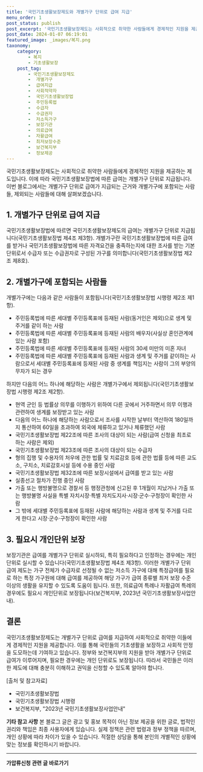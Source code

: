 ```yaml
---
title: '국민기초생활보장제도와 개별가구 단위로 급여 지급'
menu_order: 1
post_status: publish
post_excerpt: '국민기초생활보장제도는 사회적으로 취약한 사람들에게 경제적인 지원을 제공하는 제도입니다. 이에 따라 국민기초생활보장법에 따른 급여는 개별가구 단위로 지급됩니다. 이번 블로그에서는 개별가구 단위로 급여가 지급되는 근거와 개별가구에 포함되는 사람들, 제외되는 사람들에 대해 살펴보겠습니다.'
post_date: 2024-01-07 06:19:01
featured_image: _images/복지.png
taxonomy:
    category:
        - 복지
        - 기초생활보장
    post_tag:
        - 국민기초생활보장제도
        -  개별가구
        -  급여지급
        -  사회적약자
        -  국민기초생활보장법
        -  주민등록법
        -  수급자
        -  수급권자
        -  저소득가구
        -  보장기관
        -  의료급여
        -  자활급여
        -  최저보장수준
        -  보건복지부
        -  정보제공
---
```



국민기초생활보장제도는 사회적으로 취약한 사람들에게 경제적인 지원을 제공하는 제도입니다. 이에 따라 국민기초생활보장법에 따른 급여는 개별가구 단위로 지급됩니다. 이번 블로그에서는 개별가구 단위로 급여가 지급되는 근거와 개별가구에 포함되는 사람들, 제외되는 사람들에 대해 살펴보겠습니다.

## 1. 개별가구 단위로 급여 지급

국민기초생활보장법에 따르면 국민기초생활보장제도의 급여는 개별가구 단위로 지급됩니다(국민기초생활보장법 제4조 제3항). 개별가구란 국민기초생활보장법에 따른 급여를 받거나 국민기초생활보장법에 따른 자격요건을 충족하는지에 대한 조사를 받는 기본 단위로서 수급자 또는 수급권자로 구성된 가구를 의미합니다(국민기초생활보장법 제2조 제8호).

## 2. 개별가구에 포함되는 사람들

개별가구에는 다음과 같은 사람들이 포함됩니다(국민기초생활보장법 시행령 제2조 제1항).

- 주민등록법에 따른 세대별 주민등록표에 등재된 사람(동거인은 제외)으로 생계 및 주거를 같이 하는 사람
- 주민등록법에 따른 세대별 주민등록표에 등재된 사람의 배우자(사실상 혼인관계에 있는 사람 포함)
- 주민등록법에 따른 세대별 주민등록표에 등재된 사람의 30세 미만의 미혼 자녀
- 주민등록법에 따른 세대별 주민등록표에 등재된 사람과 생계 및 주거를 같이하는 사람으로서 세대별 주민등록표에 등재된 사람 중 생계를 책임지는 사람이 그의 부양의무자가 되는 경우

하지만 다음의 어느 하나에 해당하는 사람은 개별가구에서 제외됩니다(국민기초생활보장법 시행령 제2조 제2항).

- 현역 군인 등 법률상 의무를 이행하기 위하여 다른 곳에서 거주하면서 의무 이행과 관련하여 생계를 보장받고 있는 사람
- 다음의 어느 하나에 해당하는 사람으로서 조사를 시작한 날부터 역산하여 180일까지 통산하여 60일을 초과하여 외국에 체류하고 있거나 체류했던 사람
- 국민기초생활보장법 제22조에 따른 조사의 대상이 되는 사람(급여 신청을 최초로 하는 사람은 제외)
- 국민기초생활보장법 제23조에 따른 조사의 대상이 되는 수급자
- 형의 집행 및 수용자의 처우에 관한 법률 및 치료감호 등에 관한 법률 등에 따른 교도소, 구치소, 치료감호시설 등에 수용 중인 사람
- 국민기초생활보장법 제32조에 따른 보장시설에서 급여를 받고 있는 사람
- 실종선고 절차가 진행 중인 사람
- 가출 또는 행방불명으로 경찰서 등 행정관청에 신고된 후 1개월이 지났거나 가출 또는 행방불명 사실을 특별 자치시장·특별 자치도지사·시장·군수·구청장이 확인한 사람
- 그 밖에 세대별 주민등록표에 등재된 사람에 해당하는 사람과 생계 및 주거를 다르게 한다고 시장·군수·구청장이 확인한 사람

## 3. 필요시 개인단위 보장

보장기관은 급여를 개별가구 단위로 실시하되, 특히 필요하다고 인정하는 경우에는 개인 단위로 실시할 수 있습니다(국민기초생활보장법 제4조 제3항). 이러한 개별가구 단위 급여 제도는 가구 전체가 수급자로 선정될 수 없는 저소득 가구에 대해 특정급여를 필요로 하는 특정 가구원에 대해 급여를 제공하여 해당 가구가 급여 종류별 최저 보장 수준 이상의 생활을 유지할 수 있도록 도움이 됩니다. 또한, 의료급여 특례나 자활급여 특례의 경우에도 필요시 개인단위로 보장됩니다(보건복지부, 2023년 국민기초생활보장사업안내).

## 결론

국민기초생활보장제도는 개별가구 단위로 급여를 지급하여 사회적으로 취약한 이들에게 경제적인 지원을 제공합니다. 이를 통해 국민들의 기초생활을 보장하고 사회적 안정을 도모하는데 기여하고 있습니다. 정부와 보건복지부의 지원을 받아 개별가구 단위로 급여가 이루어지며, 필요한 경우에는 개인 단위로도 보장됩니다. 따라서 국민들은 이러한 제도에 대해 충분히 이해하고 권익을 신청할 수 있도록 알아야 합니다.

[출처 및 참고자료]
- 국민기초생활보장법
- 국민기초생활보장법 시행령
- 보건복지부, "2023년 국민기초생활보장사업안내"

**기타 참고 사항**
본 블로그 글은 광고 및 홍보 목적이 아닌 정보 제공을 위한 글로, 법적인 권리와 책임은 최종 사용자에게 있습니다. 실제 정책은 관련 법령과 정부 정책을 따르며, 개인 상황에 따라 차이가 있을 수 있습니다. 적절한 상담을 통해 본인의 개별적인 상황에 맞는 정보를 확인하시기 바랍니다.
<!-- wp:separator -->
<hr class="wp-block-separator has-alpha-channel-opacity"/>
<!-- /wp:separator -->

<!-- wp:group {"backgroundColor":"base","layout":{"type":"constrained"}} -->
<div class="wp-block-group has-base-background-color has-background"><!-- wp:paragraph {"align":"center","fontSize":"medium"} -->
<p class="has-text-align-center has-large-font-size"><strong>가압류신청 관련 글 바로가기</strong></p>
<!-- /wp:paragraph -->


<!-- wp:latest-posts
{"categories":[{"id":14445,"count":19,"description":"","link":"https://uknowlaw.com/category/%ea%b0%80%ec%95%95%eb%a5%98%ec%8b%a0%ec%b2%ad/","name":"가압류신청","slug":"가압류신청","taxonomy":"category","parent":0,"meta":[],"_links":{"self":[{"href":"https://uknowlaw.com/wp-json/wp/v2/categories/14445"}],"collection":[{"href":"https://uknowlaw.com/wp-json/wp/v2/categories"}],"about":[{"href":"https://uknowlaw.com/wp-json/wp/v2/taxonomies/category"}],"wp:post_type":[{"href":"https://uknowlaw.com/wp-json/wp/v2/posts?categories=14445"}],"curies":[{"name":"wp","href":"https://api.w.org/{rel}","templated":true}]}}],"postsToShow":100,"excerptLength":28,"postLayout":"grid","columns":2,"featuredImageAlign":"left","featuredImageSizeSlug":"large","fontSize":"small"} /--></div>
<!-- /wp:group -->